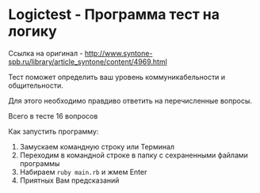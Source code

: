 # Logictest - Программа тест на логику

Ссылка на оригинал - http://www.syntone-spb.ru/library/article_syntone/content/4969.html

Тест поможет определить ваш уровень коммуникабельности и общительности.

Для этого необходимо правдиво ответить на перечисленные вопросы.

Всего в тесте 16 вопросов

Как запустить программу:

1. Замускаем командную строку или Терминал
2. Переходим в командной строке в папку с сехраненными файлами программы
3. Набираем `ruby main.rb` и жмем Enter
4. Приятных Вам предсказаний
